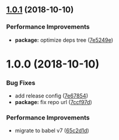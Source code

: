 ## [1.0.1](https://github.com/qiwi/redux-signal-bus/compare/v1.0.0...v1.0.1) (2018-10-10)


### Performance Improvements

* **package:** optimize deps tree ([7e5249e](https://github.com/qiwi/redux-signal-bus/commit/7e5249e))

# 1.0.0 (2018-10-10)


### Bug Fixes

* add release config ([7e67854](https://github.com/qiwi/redux-signal-bus/commit/7e67854))
* **package:** fix repo url ([7ccf97d](https://github.com/qiwi/redux-signal-bus/commit/7ccf97d))


### Performance Improvements

* migrate to babel v7 ([65c2d1d](https://github.com/qiwi/redux-signal-bus/commit/65c2d1d))
